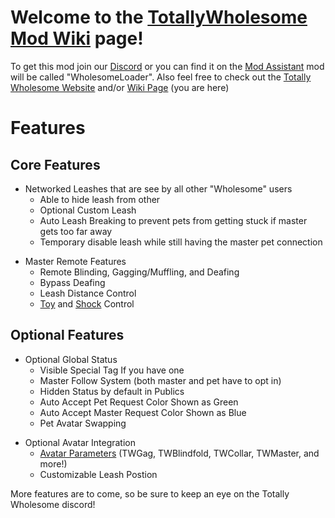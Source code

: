 <h1><b>Welcome to the <u>TotallyWholesome Mod Wiki</u> page!</b></h1>
<p>
	To get this mod join our <a href="https://discord.gg/GbyjZYVEEx" target="_blank">Discord</a> or you can find it on the <a href="https://github.com/knah/CVRMelonAssistant/releases/download/v1.1.28.1029/CVRMelonAssistant.exe">Mod Assistant</a> mod will be called "WholesomeLoader". Also feel free to check out the <a href="https://totallywholeso.me/" target="_blank">Totally Wholesome Website</a> and/or <a href="https://wiki.totallywholeso.me/" target="_blank">Wiki Page</a> (you are here)
</p>

<h1>Features</h1>
<h2>Core Features</h2>
<ul>
    <li>Networked Leashes that are see by all other "Wholesome" users
        <ul>
            <li>Able to hide leash from other</li>
            <li>Optional Custom Leash</li>
            <li>Auto Leash Breaking to prevent pets from getting stuck if master gets too far away</li>
            <li>Temporary disable leash while still having the master pet connection</li>
        </ul>
    </li>
</ul>

<ul>
    <li>Master Remote Features
        <ul>
            <li>Remote Blinding, Gagging/Muffling, and Deafing</li>
            <li>Bypass Deafing</li>
            <li>Leash Distance Control</li>
            <li><a href="./ToyIntegrations">Toy</a> and <a href="./ShockerIntegrations">Shock</a> Control</li>
        </ul>
    </li>
</ul>

<h2>Optional Features</h2>

<ul>
    <li>Optional Global Status
        <ul>
            <li>Visible Special Tag If you have one</li>            
            <li>Master Follow System (both master and pet have to opt in)</li>
            <li>Hidden Status by default in Publics</li>
            <li>Auto Accept Pet Request Color Shown as Green</li>
            <li>Auto Accept Master Request Color Shown as Blue</li>
            <li>Pet Avatar Swapping</li>
        </ul>
    </li>
</ul>

<ul>
    <li>Optional Avatar Integration
        <ul>
            <li><a href="./AvatarIntegrations#avatar-parameter-integrations">Avatar Parameters</a> (TWGag, TWBlindfold, TWCollar, TWMaster, and more!)</li>
            <li>Customizable Leash Postion</li>
        </ul>
    </li>
</ul>

<p>
	More features are to come, so be sure to keep an eye on the Totally Wholesome discord!
</p>